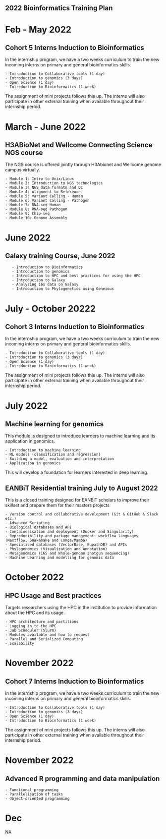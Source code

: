 ## 2022 Bioinformatics Training Plan


# Feb - May 2022
## Cohort 5 Interns Induction to Bioinformatics
In the internship program, we have a two weeks curriculum to train the new incoming interns on primary and general bioinformatics skills.
```
- Introduction to Collaborative tools (1 day)
- Introduction to genomics (3 days)
- Open Science (1 day)
- Introduction to Bioinformatics (1 week)
```
The assignment of mini projects follows this up. The interns will also participate in other external training when available throughout their internship period.

# March - June 2022
## H3ABioNet and Wellcome Connecting Science NGS course
The NGS course is offered jointly through H3Abionet and Wellcome genome campus virtually.
```
- Module 1: Intro to Unix/Linux
- Module 2: Introduction to NGS technologies
- Module 3: NGS data formats and QC
- Module 4: Alignment to Reference
- Module 5: Variant Calling - Human
- Module 6: Variant Calling - Pathogen
- Module 7: RNA-seq Human
- Module 8: RNA-seq Pathogen
- Module 9: Chip-seq
- Module 10: Genome Assembly
```

# June 2022
## Galaxy training Course, June 2022
```
   - Introduction to Bioinformatics
   - Introduction to genomics
   - Introduction to HPC and best practices for using the HPC
   - Introduction to Galaxy
   - Analysing 16s data on Galaxy
   - Introduction to Phylogenetics using Geneious
```

# July - October 20222
## Cohort 3 Interns Induction to Bioinformatics
In the internship program, we have a two weeks curriculum to train the new incoming interns on primary and general bioinformatics skills.
```
- Introduction to Collaborative tools (1 day)
- Introduction to genomics (3 days)
- Open Science (1 day)
- Introduction to Bioinformatics (1 week)
```
The assignment of mini projects follows this up. The interns will also participate in other external training when available throughout their internship period.

# July  2022
## Machine learning for genomics
This module is designed to introduce learners to machine learning and its application in genomics.
```
- Introduction to machine learning
- ML models (classification and regression)
- Building a model, evaluation and interpretation
- Application in genomics
```
This will develop a foundation for learners interested in deep learning.


## EANBiT Residential training July to August 2022
This is a closed training designed for EANBiT scholars to improve their skillset and prepare them for their masters projects
```
- Version control and collaborative development (Git & GitHub & Slack etc.)
- Advanced Scripting
- Biological databases and API
- Containerisation and deployment (Docker and Singularity)
- Reproducibility and package management: workflow languages (Nextflow, Snakemake and Conda/Mamba)
- Specialised databases (VectorBase, EupathDB) and APIs
- Phylogenomics (Visualization and Annotation)
- Metagenomics (16S and Whole-genome shotgun sequencing) 
- Machine Learning and modelling for genomic data
```


# October 2022  
## HPC Usage and Best practices
Targets researchers using the HPC in the institution to provide information about the HPC and its usage. 
```
- HPC architecture and partitions
- Logging in to the HPC
- Job Scheduler (Slurm)
- Modules available and how to request
- Parallel and Serialized Computing
- Scalability
```

# November 2022
## Cohort 7 Interns Induction to Bioinformatics
In the internship program, we have a two weeks curriculum to train the new incoming interns on primary and general bioinformatics skills.
```
- Introduction to Collaborative tools (1 day)
- Introduction to genomics (3 days)
- Open Science (1 day)
- Introduction to Bioinformatics (1 week)
```
The assignment of mini projects follows this up. The interns will also participate in other external training when available throughout their internship period.

# November 2022
## Advanced R programming and data manipulation
```
- Functional programming
- Parallelisation of tasks
- Object-oriented programming
```

# Dec 
NA



